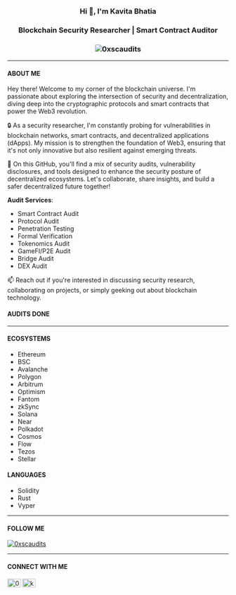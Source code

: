 
<h3><div align="center"><strong>Hi 👋, I'm Kavita Bhatia</strong></div></h3>
<h3><div align="center"><strong>Blockchain Security Researcher | Smart Contract Auditor</strong></div></h3>
<h3><div align="center"> <img src="https://komarev.com/ghpvc/?username=0xscaudits&label=Profile%20views&color=0e75b6&style=flat" alt="0xscaudits" /></div></h3>

___

#### **__ABOUT ME__** 
Hey there! Welcome to my corner of the blockchain universe. I'm passionate about exploring the intersection of security and decentralization, diving deep into the cryptographic protocols and smart contracts that power the Web3 revolution.

🔒 As a security researcher, I'm constantly probing for vulnerabilities in blockchain networks, smart contracts, and decentralized applications (dApps). My mission is to strengthen the foundation of Web3, ensuring that it's not only innovative but also resilient against emerging threats.

🚀 On this GitHub, you'll find a mix of security audits, vulnerability disclosures, and tools designed to enhance the security posture of decentralized ecosystems. Let's collaborate, share insights, and build a safer decentralized future together!

**__Audit Services__**:
- Smart Contract Audit
- Protocol Audit
- Penetration Testing
- Formal Verification
- Tokenomics Audit
- GameFI/P2E Audit
- Bridge Audit
- DEX Audit

📫 Reach out if you're interested in discussing security research, collaborating on projects, or simply geeking out about blockchain technology. 

#### AUDITS DONE

___

#### **__ECOSYSTEMS__**
- Ethereum
- BSC
- Avalanche
- Polygon
- Arbitrum
- Optimism
- Fantom
- zkSync
- Solana
- Near
- Polkadot
- Cosmos
- Flow
- Tezos
- Stellar

#### **__LANGUAGES__**
- Solidity
- Rust
- Vyper
___
<!--#### **__CERTIFICATIONS__** -->

#### **__FOLLOW ME__**
<p align="left"> <a href="https://twitter.com/0xscaudits" target="blank"><img src="https://img.shields.io/twitter/follow/0xscaudits?logo=twitter&style=for-the-badge" alt="0xscaudits" /></a> </p>

___
#### **__CONNECT WITH ME__**
<p align="left">
<a href="https://twitter.com/0xscaudits" target="blank"><img align="center" src="https://raw.githubusercontent.com/rahuldkjain/github-profile-readme-generator/master/src/images/icons/Social/twitter.svg" alt="0xscaudits" height="20" width="30" /></a>
<a href="https://linkedin.com/in/kb211" target="blank"><img align="center" src="https://raw.githubusercontent.com/rahuldkjain/github-profile-readme-generator/master/src/images/icons/Social/linked-in-alt.svg" alt="kb211" height="20" width="30" /></a>
</p>



 
